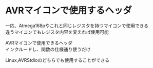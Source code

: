 AVRマイコンで使用するヘッダ
======================

一応、Atmega168pやこれと同じレジスタを持つマイコンで使用できる  
違うマイコンでもレジスタ内容を変えれば使用可能  
  
AVRマイコンで使用できるヘッダ  
インクルードし、関数の仕様通り使うだけ  
  
Linux,AVRStdioのどちらでも使用することができる
